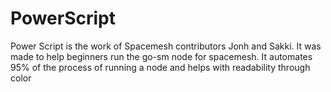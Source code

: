 # PowerScript
Power Script is the work of Spacemesh contributors Jonh and Sakki.
It was made to help beginners run the go-sm node for spacemesh.
It automates 95% of the process of running a node and helps with readability through color
